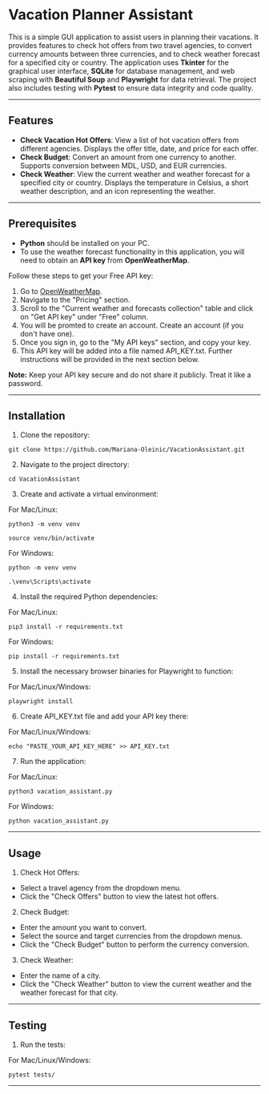 # Vacation Planner Assistant

This is a simple GUI application to assist users in planning their vacations. It provides features to check hot offers from two travel agencies, to convert currency amounts between three currencies, and to check weather forecast for a specified city or country.
The application uses **Tkinter** for the graphical user interface, **SQLite** for database management, and web scraping with **Beautiful Soup** and **Playwright** for data retrieval.
The project also includes testing with **Pytest** to ensure data integrity and code quality.

---

## Features
- **Check Vacation Hot Offers**: View a list of hot vacation offers from different agencies. Displays the offer title, date, and price for each offer.
- **Check Budget**: Convert an amount from one currency to another. Supports conversion between MDL, USD, and EUR currencies.
- **Check Weather**: View the current weather and weather forecast for a specified city or country. Displays the temperature in Celsius, a short weather description, and an icon representing the weather.

---

## Prerequisites
- **Python** should be installed on your PC.
- To use the weather forecast functionality in this application, you will need to obtain an **API key** from **OpenWeatherMap**. 

Follow these steps to get your Free API key:

1. Go to [OpenWeatherMap](https://openweathermap.org/).
2. Navigate to the "Pricing" section.
3. Scroll to the "Current weather and forecasts collection" table and click on "Get API key" under "Free" column.
4. You will be promted to create an account. Create an account (if you don't have one).
5. Once you sign in, go to the "My API keys" section, and copy your key.
6. This API key will be added into a file named API_KEY.txt. Further instructions will be provided in the next section below.

**Note:** Keep your API key secure and do not share it publicly. Treat it like a password.


---

## Installation 

1. Clone the repository:
```
git clone https://github.com/Mariana-Oleinic/VacationAssistant.git
```

2. Navigate to the project directory:
```
cd VacationAssistant
```
3. Create and activate a virtual environment:

For Mac/Linux:
```
python3 -m venv venv
```
```
source venv/bin/activate
```
For Windows:
```
python -m venv venv
```
```
.\venv\Scripts\activate  
```
4. Install the required Python dependencies:

For Mac/Linux:
```
pip3 install -r requirements.txt 
```
For Windows:
```
pip install -r requirements.txt 
```
5. Install the necessary browser binaries for Playwright to function:

For Mac/Linux/Windows:
```
playwright install
```
6. Create API_KEY.txt file and add your API key there:

For Mac/Linux/Windows:
```
echo "PASTE_YOUR_API_KEY_HERE" >> API_KEY.txt
```
7. Run the application:

For Mac/Linux:
```
python3 vacation_assistant.py 
```
For Windows:
```
python vacation_assistant.py 
```

---

## Usage

1. Check Hot Offers:

- Select a travel agency from the dropdown menu.
- Click the "Check Offers" button to view the latest hot offers.

2. Check Budget:

- Enter the amount you want to convert.
- Select the source and target currencies from the dropdown menus.
- Click the "Check Budget" button to perform the currency conversion.

3. Check Weather:

- Enter the name of a city.
- Click the "Check Weather" button to view the current weather and the weather forecast for that city.

---

## Testing

1. Run the tests: 

For Mac/Linux/Windows:
```
pytest tests/
```
---
